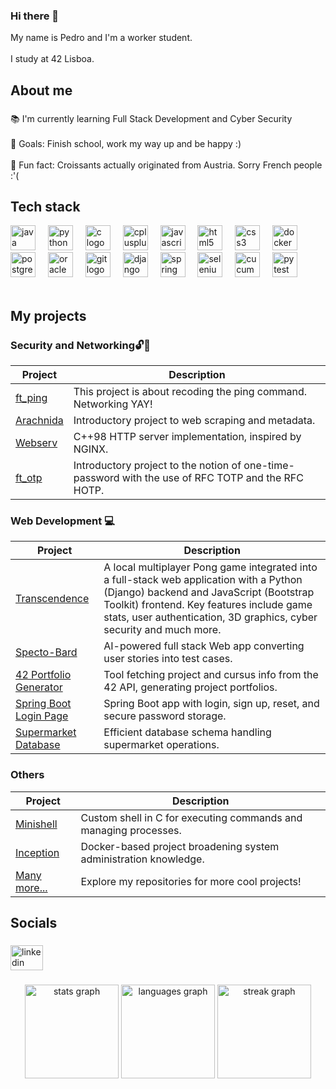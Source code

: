 ### Hi there 👋

<p align="left">My name is Pedro and I'm a worker student.<br><br>I study at 42 Lisboa.</p>

###

<h2 align="left">About me</h2>

###

<p align="left">📚 I'm currently learning Full Stack Development and Cyber Security<br><br>🎯 Goals: Finish school, work my way up and be happy :)<br><br>🎲 Fun fact: Croissants actually originated from Austria. Sorry French people :'(</p>

###

<h2 align="left">Tech stack</h2>

<div align="left">
  <img src="https://cdn.jsdelivr.net/gh/devicons/devicon/icons/java/java-original.svg" height="40" alt="java logo"  />
  <img width="12" />
  <img src="https://cdn.jsdelivr.net/gh/devicons/devicon/icons/python/python-original.svg" height="40" alt="python logo"  />
  <img width="12" />
  <img src="https://cdn.jsdelivr.net/gh/devicons/devicon/icons/c/c-original.svg" height="40" alt="c logo"  />
  <img width="12" />
  <img src="https://cdn.jsdelivr.net/gh/devicons/devicon/icons/cplusplus/cplusplus-original.svg" height="40" alt="cplusplus logo"  />
  <img width="12" />
  <img src="https://cdn.jsdelivr.net/gh/devicons/devicon/icons/javascript/javascript-original.svg" height="40" alt="javascript logo"  />
  <img width="12" />
  <img src="https://cdn.jsdelivr.net/gh/devicons/devicon/icons/html5/html5-original.svg" height="40" alt="html5 logo"  />
  <img width="12" />
  <img src="https://cdn.jsdelivr.net/gh/devicons/devicon/icons/css3/css3-original.svg" height="40" alt="css3 logo"  />
  <img width="12" />
  <img src="https://cdn.jsdelivr.net/gh/devicons/devicon/icons/docker/docker-original.svg" height="40" alt="docker logo"  />
  <img width="12" />
  <img src="https://cdn.jsdelivr.net/gh/devicons/devicon/icons/postgresql/postgresql-original.svg" height="40" alt="postgresql logo"  />
  <img width="12" />
  <img src="https://cdn.jsdelivr.net/gh/devicons/devicon/icons/oracle/oracle-original.svg" height="40" alt="oracle logo"  />
  <img width="12" />
  <img src="https://cdn.jsdelivr.net/gh/devicons/devicon/icons/git/git-original.svg" height="40" alt="git logo"  />
  <img width="12" />
  <img src="https://cdn.jsdelivr.net/gh/devicons/devicon/icons/django/django-plain.svg" height="40" alt="django logo"  />
  <img width="12" />
  <img src="https://cdn.jsdelivr.net/gh/devicons/devicon/icons/spring/spring-original.svg" height="40" alt="spring logo"  />
  <img width="12" />
  <img src="https://cdn.jsdelivr.net/gh/devicons/devicon/icons/selenium/selenium-original.svg" height="40" alt="selenium logo"  />
  <img width="12" />
  <img src="https://cdn.jsdelivr.net/gh/devicons/devicon/icons/cucumber/cucumber-plain.svg" height="40" alt="cucumber logo"  />
  <img width="12" />
  <img src="https://cdn.jsdelivr.net/gh/devicons/devicon/icons/pytest/pytest-original.svg" height="40" alt="pytest logo"  />
</div>

<div>&nbsp;</div>

###

<h2 align="left">My projects</h2>

### Security and Networking🔓🛜

| Project | Description |
|---------|-------------|
| [ft_ping](https://github.com/IcQuackson/ft_ping) | This project is about recoding the ping command. Networking YAY! |
| [Arachnida](https://github.com/IcQuackson/Arachnida) | Introductory project to web scraping and metadata. |
| [Webserv](https://github.com/IcQuackson/webserv-42) | C++98 HTTP server implementation, inspired by NGINX. |
| [ft_otp](https://github.com/IcQuackson/ft_otp) | Introductory project to the notion of one-time-password with the use of RFC TOTP and the RFC HOTP. |

### Web Development 💻

| Project | Description |
|---------|-------------|
| [Transcendence](https://github.com/abaiao-r/ft_transcendence) | A local multiplayer Pong game integrated into a full-stack web application with a Python (Django) backend and JavaScript (Bootstrap Toolkit) frontend. Key features include game stats, user authentication, 3D graphics, cyber security and much more. |
| [Specto-Bard](https://github.com/IcQuackson/Specto-Bard) | AI-powered full stack Web app converting user stories into test cases. |
| [42 Portfolio Generator](https://github.com/IcQuackson/42-Portfolio-Generator) | Tool fetching project and cursus info from the 42 API, generating project portfolios. |
| [Spring Boot Login Page](https://github.com/IcQuackson/Spring-Boot-Login-Page) | Spring Boot app with login, sign up, reset, and secure password storage. |
| [Supermarket Database](https://github.com/IcQuackson/SuperMarket-DataBase) | Efficient database schema handling supermarket operations. |

### Others

| Project | Description |
|---------|-------------|
| [Minishell](https://github.com/IcQuackson/minishell) | Custom shell in C for executing commands and managing processes. |
| [Inception](https://github.com/IcQuackson/Inception-42) | Docker-based project broadening system administration knowledge. |
| [Many more...]( https://github.com/IcQuackson?tab=repositories) | Explore my repositories for more cool projects! |


###

<h2 align="left">Socials</h2>

###

<div align="left">
  <a href="https://www.linkedin.com/in/pedro-goncalves98/">
    <img src="https://raw.githubusercontent.com/maurodesouza/profile-readme-generator/master/src/assets/icons/social/linkedin/default.svg" width="52" height="40" alt="linkedin logo" />
  </a>
</div>


###

<div align="center">
  <img src="https://github-readme-stats.vercel.app/api?username=IcQuackson&hide_title=false&hide_rank=false&show_icons=true&include_all_commits=true&count_private=true&disable_animations=false&theme=dracula&locale=en&hide_border=false&order=1" height="150" alt="stats graph"  />
  <img src="https://github-readme-stats.vercel.app/api/top-langs?username=IcQuackson&locale=en&hide_title=false&layout=compact&card_width=320&langs_count=5&theme=dracula&hide_border=false&order=2" height="150" alt="languages graph"  />
  <img src="https://streak-stats.demolab.com?user=IcQuackson&locale=en&mode=daily&theme=dracula&hide_border=false&border_radius=5&order=3" height="150" alt="streak graph"  />
</div>

###

